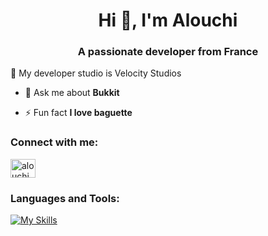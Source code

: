 <h1 align="center">Hi 👋, I'm Alouchi</h1>
<h3 align="center">A passionate developer from France</h3>


🦧 My developer studio is Velocity Studios

- 💬 Ask me about **Bukkit**

- ⚡ Fun fact **I love baguette**

<h3 align="left">Connect with me:</h3>
<p align="left">
<a href="https://discord.gg/alouchi" target="blank"><img align="center" src="https://raw.githubusercontent.com/rahuldkjain/github-profile-readme-generator/master/src/images/icons/Social/discord.svg" alt="alouchi" height="30" width="40" /></a>
</p>

<h3 align="left">Languages and Tools:</h3>

[![My Skills](https://skillicons.dev/icons?i=java,nodejs,figma,discordjs,electron,git,gradle,html,idea,js,maven,vscode&theme=light)](https://skillicons.dev)
